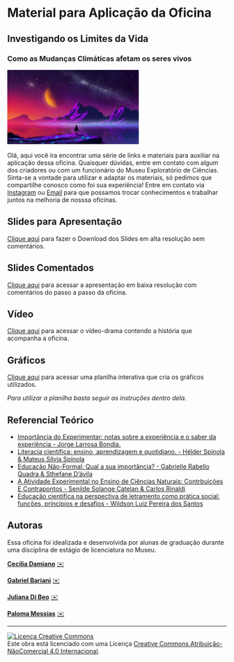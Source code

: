 # Material para Aplicação da Oficina
## Investigando os Limites da Vida
### Como as Mudanças Climáticas afetam os seres vivos

<img src="planeta_perdido1.jpg" width="60%" height="60%">

Olá, aqui você ira encontrar uma série de links e materiais para auxiliar na aplicação dessa oficina. Quaisquer dúvidas, entre em contato com algum dos criadores ou com um funcionário do Museu Exploratório de Ciências. Sinta-se a vontade para utilizar e adaptar os materiais, só pedimos que compartilhe conosco como foi sua experiência! Entre em contato via [Instagram](https://www.instagram.com/mcunicamp/) ou [Email](mailto:mc.unicamp.br) para que possamos trocar conhecimentos e trabalhar juntos na melhoria de nosssa oficinas.

## Slides para Apresentação

[Clique aqui](./ILV2.pdf) para fazer o Download dos Slides em alta resolução sem comentários.

## Slides Comentados

[Clique aqui](https://docs.google.com/presentation/d/1i-P4tC4ZUHa9v2sgamEOQgE9DtBBWtDO/edit?usp=sharing&ouid=101903527050154276771&rtpof=true&sd=true) para acessar a apresentação em baixa resolução com comentários do passo a passo da oficina.

## Vídeo

[Clique aqui](https://www.youtube.com/watch?v=_Akuy-dCAh0) para acessar o vídeo-drama contendo a história que acompanha a oficina.

## Gráficos

[Clique aqui](https://docs.google.com/spreadsheets/d/1bdVLF7xBft9Kq3w8nArWv1aGbBF26JBwtU_lCxVfOQU/edit?usp=sharing) para acessar uma planilha interativa que cria os gráficos utilizados. 

*Para utilizar a planilha basta seguir as instruções dentro dela.*

## Referencial Teórico

- [Importância do Experimentar: notas sobre a experiência e o saber da experiência - Jorge Larrosa Bondía.](https://www.scielo.br/j/rbedu/a/Ycc5QDzZKcYVspCNspZVDxC/?lang=pt&format=pdf)
- [Literacia científica: ensino, aprendizagem e quotidiano. - Hélder Spínola & Mateus Sílvia Spínola](https://digituma.uma.pt/handle/10400.13/3235)
- [Educação Não-Formal: Qual a sua importância? - Gabrielle Rabello Quadra & Sthefane D’ávila](https://periodicos.ufjf.br/index.php/zoociencias/article/view/24644)
- [A Atividade Experimental no Ensino de Ciências Naturais: Contrbuições E Contrapontos - Senilde Solange Catelan & Carlos Rinaldi](https://fisica.ufmt.br/eenciojs/index.php/eenci/article/view/239)
- [Educação científica na perspectiva de letramento como prática social: funções, princípios e desafios - Wildson Luiz Pereira dos Santos](https://www.scielo.br/j/rbedu/a/C58ZMt5JwnNGr5dMkrDDPTN/abstract/?lang=pt)

## Autoras
Essa oficina foi idealizada e desenvolvida por alunas de graduação durante uma disciplina de estágio de licenciatura no Museu.

**[Cecília Damiano](http://lattes.cnpq.br/5058348826136179)** 
[✉️](mailto:c195629@dac.unicamp.br)

**[Gabriel Bariani](https://www.linkedin.com/in/gabriel-ant%C3%B4nio-de-oliveira-bariani/)** 
[✉️](mailto:gabrielbariani@gmail.com)

**[Juliana Di Beo](https://www.linkedin.com/in/julianadibeo/)** 
[✉️](mailto:j200398@dac.unicamp.br)

**[Paloma Messias](http://lattes.cnpq.br/0485200457965458)** 
[✉️](mailto:p204297@dac.unicamp.br)

---

<a rel="license" href="http://creativecommons.org/licenses/by-nc/4.0/"><img alt="Licença Creative Commons" style="border-width:0" src="https://i.creativecommons.org/l/by-nc/4.0/88x31.png" /></a><br />Este obra está licenciado com uma Licença <a rel="license" href="http://creativecommons.org/licenses/by-nc/4.0/">Creative Commons Atribuição-NãoComercial 4.0 Internacional</a>.
